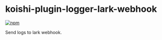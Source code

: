 # koishi-plugin-logger-lark-webhook

[![npm](https://img.shields.io/npm/v/koishi-plugin-logger-lark-webhook?style=flat-square)](https://www.npmjs.com/package/koishi-plugin-logger-lark-webhook)

Send logs to lark webhook.
